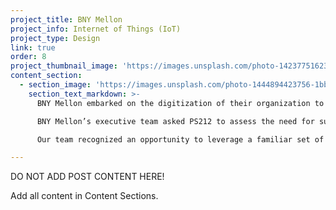 ```yaml
---
project_title: BNY Mellon
project_info: Internet of Things (IoT)
project_type: Design
link: true
order: 8
project_thumbnail_image: 'https://images.unsplash.com/photo-1423775162340-fc7066ace5be?ixlib=rb-0.3.5&q=80&fm=jpg&crop=entropy&cs=tinysrgb&w=500&h=500&fit=crop&s=723bab64906cf8f53b8cbd98a2403b35'
content_section:
  - section_image: 'https://images.unsplash.com/photo-1444894423756-1bb106dce5a7?ixlib=rb-0.3.5&q=80&fm=jpg&crop=entropy&cs=tinysrgb&w=2000&h=1300&fit=crop&s=93f21ae7ef0c3e8d625f2db6b25f678e'
    section_text_markdown: >-
      BNY Mellon embarked on the digitization of their organization to offer greater efficiencies and learn from the data being generated by the bank’s millions of daily transactions.

      BNY Mellon’s executive team asked PS212 to assess the need for supporting language including unregistered brand names to help the organization tell a simple, consistent story internally and externally.

      Our team recognized an opportunity to leverage a familiar set of terms and to coin a term that drives insights. The final name, Digital Pulse, serves as an ingredient brand to the NEXEN platform.​

---
```

DO NOT ADD POST CONTENT HERE!

Add all content in Content Sections.

